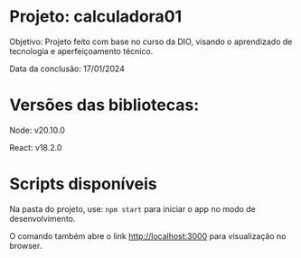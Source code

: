 # Projeto: calculadora01

 Objetivo: Projeto feito com base no curso da DIO, visando o aprendizado de tecnologia e aperfeiçoamento técnico.
 
 Data da conclusão: 17/01/2024

# Versões das bibliotecas:
 Node: v20.10.0
 
 React: v18.2.0

# Scripts disponíveis
 Na pasta do projeto, use:
 ``npm start`` para iniciar o app no modo de desenvolvimento.
 
 O comando também abre o link [http://localhost:3000](http://localhost:3000) para visualização no browser.
